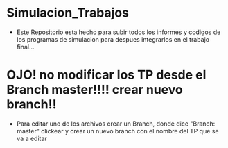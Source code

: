 # Simulacion_Trabajos

 * Este Repositorio esta hecho para subir todos los informes y codigos de los programas de simulacion
 para despues integrarlos en el trabajo final...
 
 # OJO! no modificar los TP desde el Branch master!!!! crear nuevo branch!!
 * Para editar uno de los archivos crear un Branch, donde dice "Branch: master" clickear y crear un nuevo branch con el nombre del TP que se va a editar
